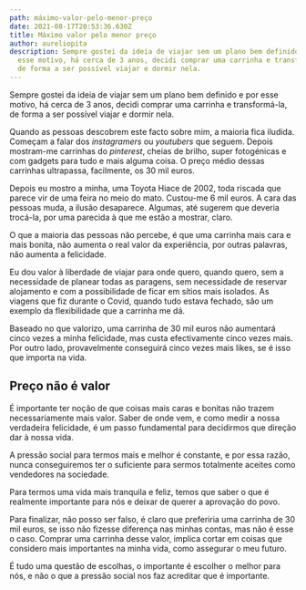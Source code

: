 ```yaml
---
path: máximo-valor-pelo-menor-preço
date: 2021-08-17T20:53:36.630Z
title: Máximo valor pelo menor preço
author: aureliopita
description: Sempre gostei da ideia de viajar sem um plano bem definido e por
  esse motivo, há cerca de 3 anos, decidi comprar uma carrinha e transformá-la,
  de forma a ser possível viajar e dormir nela.
---
```

Sempre gostei da ideia de viajar sem um plano bem definido e por esse motivo, há cerca de 3 anos, decidi comprar uma carrinha e transformá-la, de forma a ser possível viajar e dormir nela.

Quando as pessoas descobrem este facto sobre mim, a maioria fica iludida. Começam a falar dos *instagramers* ou *youtubers* que seguem. Depois mostram-me carrinhas do *pinterest*, cheias de brilho, super fotogénicas e com gadgets para tudo e mais alguma coisa. O preço médio dessas carrinhas ultrapassa, facilmente, os 30 mil euros.

Depois eu mostro a minha, uma Toyota Hiace de 2002, toda riscada que parece vir de uma feira no meio do mato. Custou-me 6 mil euros. A cara das pessoas muda, a ilusão desaparece. Algumas, até sugerem que deveria trocá-la, por uma parecida à que me estão a mostrar, claro.

O que a maioria das pessoas não percebe, é que uma carrinha mais cara e mais bonita, não aumenta o real valor da experiência, por outras palavras, não aumenta a felicidade.

Eu dou valor à liberdade de viajar para onde quero, quando quero, sem a necessidade de planear todas as paragens, sem necessidade de reservar alojamento e com a possibilidade de ficar em sítios mais isolados. As viagens que fiz durante o Covid, quando tudo estava fechado, são um exemplo da flexibilidade que a carrinha me dá.

Baseado no que valorizo, uma carrinha de 30 mil euros não aumentará cinco vezes a minha felicidade, mas custa efectivamente cinco vezes mais. Por outro lado, provavelmente conseguirá cinco vezes mais likes, se é isso que importa na vida.

## Preço não é valor

É importante ter noção de que coisas mais caras e bonitas não trazem necessariamente mais valor. Saber de onde vem, e como medir a nossa verdadeira felicidade, é um passo fundamental para decidirmos que direção dar à nossa vida.

A pressão social para termos mais e melhor é constante, e por essa razão, nunca conseguiremos ter o suficiente para sermos totalmente aceites como vendedores na sociedade.

Para termos uma vida mais tranquila e feliz, temos que saber o que é realmente importante para nós e deixar de querer a aprovação do povo.

Para finalizar, não posso ser falso, é claro que preferiria uma carrinha de 30 mil euros, se isso não fizesse diferença nas minhas contas, mas não é esse o caso. Comprar uma carrinha desse valor, implica cortar em coisas que considero mais importantes na minha vida, como assegurar o meu futuro.

É tudo uma questão de escolhas, o importante é escolher o melhor para nós, e não o que a pressão social nos faz acreditar que é importante.